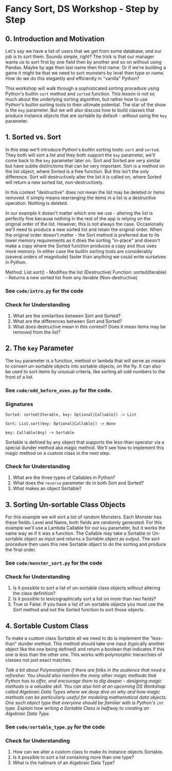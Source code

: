 # Fancy Sort, DS Workshop - Step by Step


## 0. Introduction and Motivation
Let's say we have a list of users that we get from some database, and our job is to sort them. Sounds simple, right? The trick is that our manager wants us to sort first by one field then by another and so on without using Pandas. Maybe by age then last name then first name. Or if we're building a game it might be that we need to sort monsters by level then type or name. How do we do this elegantly and efficiently in "vanilla" Python?

This workshop will walk through a sophisticated sorting procedure using Python's builtin `sort` method and `sorted` function. This lesson is not so much about the underlying sorting algorithm, but rather how to use Python's builtin sorting tools to their ultimate potential. The star of the show is the `key` parameter. But we will also discuss how to build classes that produce instance objects that are sortable by default - without using the `key` parameter.


## 1. Sorted vs. Sort
In this step we'll introduce Python's builtin sorting tools: `sort` and `sorted`. They both will sort a list and they both support the `key` parameter, we'll come back to the `key` parameter later on. Sort and Sorted are very similar but have subtle distinctions that can be very important. Sort is a method on the list object, where Sorted is a free function. But this isn't the only difference. Sort will destructively alter the list it is called on, where Sorted will return a new sorted list, non-destructively.

In this context "destructive" does not mean the list may be deleted or items removed. It simply means rearranging the items in a list is a destructive operation. Nothing is deleted.

In our example it doesn't matter which one we use - altering the list is perfectly fine because nothing in the rest of the app is relying on the original order of the list. However, this is not always the case. Occasionally we'll need to produce a new sorted list and retain the original order. When the original order doesn't matter - the Sort method is preferred due to its lower memory requirements as it does the sorting "in-place" and doesn't make a copy where the Sorted function produces a copy and thus uses more memory. In either case the builtin sorting tools are considerably (several orders of magnitude) faster than anything we could write ourselves in Python.

Method: List.sort() - Modifies the list (Destructive)
Function: sorted(Iterable) - Returns a new sorted list from any iterable (Non-destructive)

### See `code/intro.py` for the code

### Check for Understanding
1. What are the similarities between Sort and Sorted?
2. What are the differences between Sort and Sorted?
3. What does destructive mean in this context? Does it mean items may be removed from the list?

## 2. The `key` Parameter
The `key` parameter is a function, method or lambda that will serve as means to convert un-sortable objects into sortable objects, on the fly. It can also be used to sort items by unusual criteria, like sorting all odd numbers to the front of a list.

### See `code/odd_before_even.py` for the code.

### Signatures
```Sorted: sorted(Iterable, key: Optional[Callable]) -> List```

```Sort: List.sort(key: Optional[Callable]) -> None```

```key: Callable(Any) -> Sortable```

Sortable is defined by any object that supports the less-than operator via a special dunder method aka magic method. We'll see how to implement this magic method on a custom class in the next step.

### Check for Understanding
1. What are the three types of Callables in Python?
2. What does the `reverse` parameter do in both Sort and Sorted?
3. What makes an object Sortable?

## 3. Sorting Un-sortable Class Objects
For this example we will sort a list of random Monsters. Each Monster has these fields: Level and Name, both fields are randomly generated. For this example we'll use a Lambda Callable for our `key` parameter, but it works the same way as if it was a function. The Callable may take a Sortable or Un-sortable object as input and returns a Sortable object as output. The sort procedure then uses this new Sortable object to do the sorting and produce the final order.

### See `code/monster_sort.py` for the code

### Check for Understanding
1. Is it possible to sort a list of un-sortable class objects without altering the class definition?
2. Is it possible to lexicographically sort a list on more than two fields?
3. True or False: If you have a list of un-sortable objects you must use the Sort method and not the Sorted function to sort those objects.

## 4. Sortable Custom Class
To make a custom class Sortable all we need to do is implement the "less-than" dunder method. This method should take one input (typically another object like the one being defined) and return a boolean that indicates if this one is less than the other one. This works with polymorphic hierarchies of classes not just exact matches.

*Talk a bit about Polymorphism if there are folks in the audience that need a refresher. You should also mention the many other magic methods that Python has to offer, and encourage them to dig deeper - designing magic methods is a valuable skill. You can also hint at an upcoming DS Workshop called Algebraic Data Types where we deep dive on why and how magic methods can be particularly useful for modeling mathematical data objects. One such object type that everyone should be familiar with is Python's `int` type. Explain how writing a Sortable Class is halfway to creating an Algebraic Data Type.*

### See `code/sortable_type.py` for the code

### Check for Understanding
1. How can we alter a custom class to make its instance objects Sortable.
2. Is it possible to sort a list containing more than one type?
3. What is the hallmark of an Algebraic Data Type?
